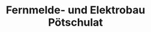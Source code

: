 ---
title: "Fernmelde- und Elektrobau Pötschulat"
url: /erlau/fernmelde-und-elektrobau-poetschulat/
shop: Basteln
---